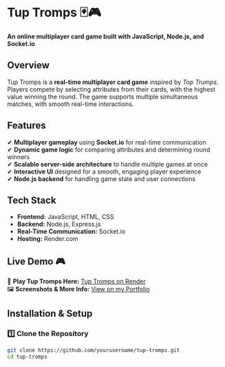 # **Tup Tromps** 🃏🎮  
**An online multiplayer card game built with JavaScript, Node.js, and Socket.io**  

## **Overview**  
Tup Tromps is a **real-time multiplayer card game** inspired by *Top Trumps*. Players compete by selecting attributes from their cards, with the highest value winning the round. The game supports multiple simultaneous matches, with smooth real-time interactions.  

## **Features**  
✔ **Multiplayer gameplay** using **Socket.io** for real-time communication  
✔ **Dynamic game logic** for comparing attributes and determining round winners  
✔ **Scalable server-side architecture** to handle multiple games at once  
✔ **Interactive UI** designed for a smooth, engaging player experience  
✔ **Node.js backend** for handling game state and user connections  

## **Tech Stack**  
- **Frontend:** JavaScript, HTML, CSS  
- **Backend:** Node.js, Express.js  
- **Real-Time Communication:** Socket.io  
- **Hosting:** Render.com  

## **Live Demo 🎮**  
🔗 **Play Tup Tromps Here:** [Tup Tromps on Render](https://tuptromps.onrender.com/)  
🖼️ **Screenshots & More Info:** [View on my Portfolio](https://www.maelzer.design)  

## **Installation & Setup**  
### **1️⃣ Clone the Repository**  
```bash
git clone https://github.com/yourusername/tup-tromps.git
cd tup-tromps
